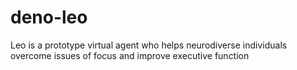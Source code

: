 # deno-leo
Leo is a prototype virtual agent who helps neurodiverse individuals overcome issues of focus and improve executive function

